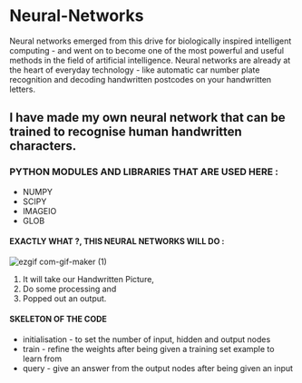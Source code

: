 # Neural-Networks

Neural networks emerged from this drive for biologically inspired intelligent computing - and 
went on to become one of the most powerful and useful methods in the field of artificial intelligence.
Neural networks are already at the heart of everyday technology - like automatic car number plate recognition and 
decoding handwritten postcodes on your handwritten letters.
 
##  I have made my own neural network that can be trained to recognise human handwritten characters.

###  PYTHON MODULES AND LIBRARIES THAT ARE USED HERE :


* NUMPY
* SCIPY
* IMAGEIO
* GLOB
 
 #### EXACTLY WHAT ?, THIS NEURAL NETWORKS WILL DO :
 ![ezgif com-gif-maker (1)](https://user-images.githubusercontent.com/76246911/122233398-a831e780-ced9-11eb-8614-6b69d0a0bd57.gif)

1. It will take our Handwritten Picture,
2. Do some processing and
3. Popped out an output.

#### SKELETON OF THE CODE
- initialisation - to set the number of input, hidden and output nodes 
- train - refine the weights after being given a training set example to learn from 
- query - give an answer from the output nodes after being given an input
